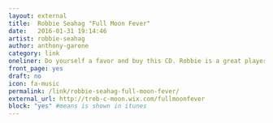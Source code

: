 ```yaml
---
layout: external
title:  Robbie Seahag "Full Moon Fever"
date:   2016-01-31 19:14:46
artist: robbie-seahag
author: anthony-garone
category: link
oneliner: Do yourself a favor and buy this CD. Robbie is a great player, a great man, and a great loaf of bread.
front_page: yes
draft: no
icon: fa-music
permalink: /link/robbie-seahag-full-moon-fever/
external_url: http://treb-c-moon.wix.com/fullmoonfever
block: "yes" #means is shown in itunes
---
```

